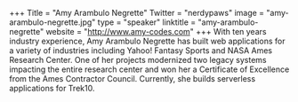 +++
Title = "Amy Arambulo Negrette"
Twitter = "nerdypaws"
image = "amy-arambulo-negrette.jpg"
type = "speaker"
linktitle = "amy-arambulo-negrette"
website = "http://www.amy-codes.com"
+++
With ten years industry experience, Amy Arambulo Negrette has built web applications for a variety of industries including Yahoo! Fantasy Sports and NASA Ames Research Center. One of her projects modernized two legacy systems impacting the entire research center and won her a Certificate of Excellence from the Ames Contractor Council. Currently, she builds serverless applications for Trek10.
